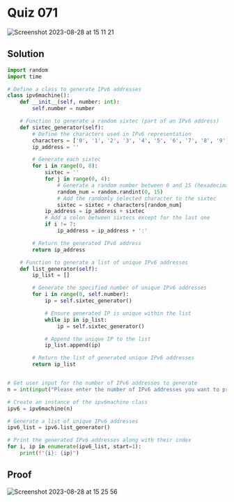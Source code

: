 # Quiz 071
<img width="max" alt="Screenshot 2023-08-28 at 15 11 21" src="https://github.com/2024sabuhiabbasov/Year_2/assets/111758436/fbc82d4b-8a27-439a-8f06-f27fd8b819ac">

## Solution

```python
import random
import time

# Define a class to generate IPv6 addresses
class ipv6machine():
    def __init__(self, number: int):
        self.number = number

    # Function to generate a random sixtec (part of an IPv6 address)
    def sixtec_generator(self):
        # Define the characters used in IPv6 representation
        characters = ['0', '1', '2', '3', '4', '5', '6', '7', '8', '9', '0', 'A', 'B', 'C', 'D', 'E', 'F']
        ip_address = ''

        # Generate each sixtec
        for i in range(0, 8):
            sixtec = ''
            for j in range(0, 4):
                # Generate a random number between 0 and 15 (hexadecimal)
                random_num = random.randint(0, 15)
                # Add the randomly selected character to the sixtec
                sixtec = sixtec + characters[random_num]
            ip_address = ip_address + sixtec
            # Add a colon between sixtecs except for the last one
            if i != 7:
                ip_address = ip_address + ':'

        # Return the generated IPv6 address
        return ip_address

    # Function to generate a list of unique IPv6 addresses
    def list_generator(self):
        ip_list = []

        # Generate the specified number of unique IPv6 addresses
        for i in range(0, self.number):
            ip = self.sixtec_generator()

            # Ensure generated IP is unique within the list
            while ip in ip_list:
                ip = self.sixtec_generator()

            # Append the unique IP to the list
            ip_list.append(ip)

        # Return the list of generated unique IPv6 addresses
        return ip_list


# Get user input for the number of IPv6 addresses to generate
n = int(input("Please enter the number of IPv6 addresses you want to print: "))

# Create an instance of the ipv6machine class
ipv6 = ipv6machine(n)

# Generate a list of unique IPv6 addresses
ipv6_list = ipv6.list_generator()

# Print the generated IPv6 addresses along with their index
for i, ip in enumerate(ipv6_list, start=1):
    print(f"{i}: {ip}")
```

## Proof
<img width="max" alt="Screenshot 2023-08-28 at 15 25 56" src="https://github.com/2024sabuhiabbasov/Year_2/assets/111758436/e66a2341-1719-4613-a80e-2d75e40c5a1d">
